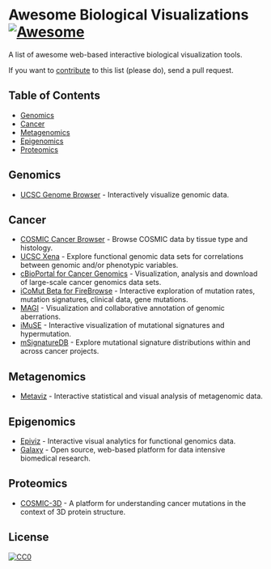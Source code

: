 # Awesome Biological Visualizations [![Awesome](https://cdn.rawgit.com/sindresorhus/awesome/d7305f38d29fed78fa85652e3a63e154dd8e8829/media/badge.svg)](https://github.com/sindresorhus/awesome)

A list of awesome web-based interactive biological visualization tools.

If you want to [contribute](https://github.com/keller-mark/awesome-biological-visualizations/blob/master/contributing.md) to this list (please do), send a pull request. 

## Table of Contents
- [Genomics](#genomics)
- [Cancer](#cancer)
- [Metagenomics](#metagenomics)
- [Epigenomics](#epigenomics)
- [Proteomics](#proteomics)


## Genomics
- [UCSC Genome Browser](https://genome.ucsc.edu/) - Interactively visualize genomic data.


## Cancer

- [COSMIC Cancer Browser](https://cancer.sanger.ac.uk/cosmic/browse/tissue) - Browse COSMIC data by tissue type and histology.
- [UCSC Xena](https://xenabrowser.net/) - Explore functional genomic data sets for correlations between genomic and/or phenotypic variables.
- [cBioPortal for Cancer Genomics](http://www.cbioportal.org/) - Visualization, analysis and download of large-scale cancer genomics data sets. 
- [iCoMut Beta for FireBrowse](http://firebrowse.org/iCoMut/) - Interactive exploration of mutation rates, mutation signatures, clinical data, gene mutations.
- [MAGI](http://magi.brown.edu) - Visualization and collaborative annotation of genomic aberrations.
- [iMuSE](http://imuse.lrgr.io) - Interactive visualization of mutational signatures and hypermutation.
- [mSignatureDB](http://tardis.cgu.edu.tw/msignaturedb/) - Explore mutational signature distributions within and across cancer projects.


## Metagenomics

- [Metaviz](http://metaviz.cbcb.umd.edu/) - Interactive statistical and visual analysis of metagenomic data.


## Epigenomics

- [Epiviz](http://epiviz.cbcb.umd.edu/4/) - Interactive visual analytics for functional genomics data.
- [Galaxy](https://usegalaxy.org/) - Open source, web-based platform for data intensive biomedical research.


## Proteomics
- [COSMIC-3D](https://cancer.sanger.ac.uk/cosmic3d/) - A platform for understanding cancer mutations in the context of 3D protein structure.



## License

[![CC0](http://mirrors.creativecommons.org/presskit/buttons/88x31/svg/cc-zero.svg)](https://creativecommons.org/publicdomain/zero/1.0/)
